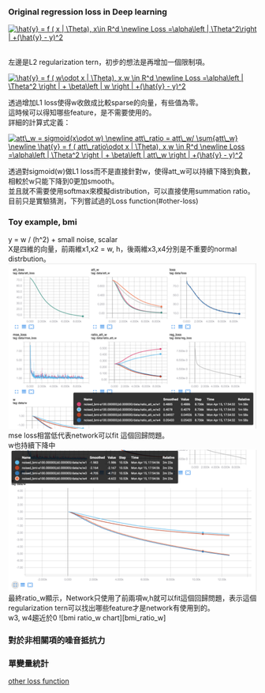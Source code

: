 ### Original regression loss in Deep learning

<a href="https://www.codecogs.com/eqnedit.php?latex=\hat{y}&space;=&space;f&space;(&space;x&space;|&space;\Theta),&space;x\in&space;R^d&space;\newline&space;Loss&space;=\alpha\left&space;|&space;\Theta^2\right&space;|&space;&plus;(\hat{y}&space;-&space;y)^2" target="_blank"><img src="https://latex.codecogs.com/gif.latex?\hat{y}&space;=&space;f&space;(&space;x&space;|&space;\Theta),&space;x\in&space;R^d&space;\newline&space;Loss&space;=\alpha\left&space;|&space;\Theta^2\right&space;|&space;&plus;(\hat{y}&space;-&space;y)^2" title="\hat{y} = f ( x | \Theta), x\in R^d \newline Loss =\alpha\left | \Theta^2\right | +(\hat{y} - y)^2" /></a></br></br>

左邊是L2 regularization tern，初步的想法是再增加一個限制項。</br>

<a href="https://www.codecogs.com/eqnedit.php?latex=\inline&space;\hat{y}&space;=&space;f&space;(&space;w\odot&space;x&space;|&space;\Theta),&space;x,w&space;\in&space;R^d&space;\newline&space;Loss&space;=\alpha\left&space;|&space;\Theta^2&space;\right&space;|&space;&plus;&space;\beta\left&space;|&space;w&space;\right&space;|&space;&plus;(\hat{y}&space;-&space;y)^2" target="_blank"><img src="https://latex.codecogs.com/gif.latex?\inline&space;\hat{y}&space;=&space;f&space;(&space;w\odot&space;x&space;|&space;\Theta),&space;x,w&space;\in&space;R^d&space;\newline&space;Loss&space;=\alpha\left&space;|&space;\Theta^2&space;\right&space;|&space;&plus;&space;\beta\left&space;|&space;w&space;\right&space;|&space;&plus;(\hat{y}&space;-&space;y)^2" title="\hat{y} = f ( w\odot x | \Theta), x,w \in R^d \newline Loss =\alpha\left | \Theta^2 \right | + \beta\left | w \right | +(\hat{y} - y)^2" /></a></br>

透過增加L1 loss使得w收斂成比較sparse的向量，有些值為零。</br>
這時候可以得知哪些feature，是不需要使用的。</br>
詳細的計算式定義：</br>

<a href="https://www.codecogs.com/eqnedit.php?latex=att\_w&space;=&space;sigmoid(x\odot&space;w)&space;\newline&space;att\_ratio&space;=&space;att\_w/&space;\sum{att\_w}&space;\newline&space;\hat{y}&space;=&space;f&space;(&space;att\_ratio\odot&space;x&space;|&space;\Theta),&space;x,w&space;\in&space;R^d&space;\newline&space;Loss&space;=\alpha\left&space;|&space;\Theta^2&space;\right&space;|&space;&plus;&space;\beta\left&space;|&space;att\_w&space;\right&space;|&space;&plus;(\hat{y}&space;-&space;y)^2" target="_blank"><img src="https://latex.codecogs.com/gif.latex?att\_w&space;=&space;sigmoid(x\odot&space;w)&space;\newline&space;att\_ratio&space;=&space;att\_w/&space;\sum{att\_w}&space;\newline&space;\hat{y}&space;=&space;f&space;(&space;att\_ratio\odot&space;x&space;|&space;\Theta),&space;x,w&space;\in&space;R^d&space;\newline&space;Loss&space;=\alpha\left&space;|&space;\Theta^2&space;\right&space;|&space;&plus;&space;\beta\left&space;|&space;att\_w&space;\right&space;|&space;&plus;(\hat{y}&space;-&space;y)^2" title="att\_w = sigmoid(x\odot w) \newline att\_ratio = att\_w/ \sum{att\_w} \newline \hat{y} = f ( att\_ratio\odot x | \Theta), x,w \in R^d \newline Loss =\alpha\left | \Theta^2 \right | + \beta\left | att\_w \right | +(\hat{y} - y)^2" /></a></br>

透過對sigmoid(w)做L1 loss而不是直接針對w，使得att_w可以持續下降到負數，相較於w只能下降到0更加smooth。</br>
並且就不需要使用softmax來模擬distribution，可以直接使用summation ratio。</br>
目前只是實驗猜測，下列嘗試過的Loss function(#other-loss)




### Toy example, bmi
y = w / (h^2) + small noise, scalar</br>
X是四維的向量，前兩維x1,x2 = w, h，後兩維x3,x4分別是不重要的normal distrbution。</br>
![bmi log summary][bmi_summary]</br>
mse loss相當低代表network可以fit 這個回歸問題。</br>
w也持續下降中</br>
![bmi w chart][bmi_w]</br>
最終ratio_w顯示，Network只使用了前兩項w,h就可以fit這個回歸問題，表示這個regularization tern可以找出哪些feature才是network有使用到的。</br>
w3, w4趨近於0
![bmi ratio_w chart][bmi_ratio_w]</br>



### 對於非相關項的噪音抵抗力



### 單變量統計




[other loss function](#other-loss)

[bmi_summary]: https://github.com/k123321141/SelectNet/blob/master/data/figures/bmi_summary.png
[bmi_w]: https://github.com/k123321141/SelectNet/blob/master/data/figures/bmi_w.png
[bmi_w_ratio]: https://github.com/k123321141/SelectNet/blob/master/data/figures/bmi_w_ratio.png
